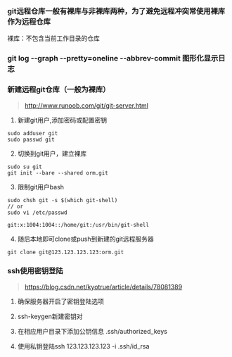### git远程仓库一般有裸库与非裸库两种，为了避免远程冲突常使用裸库作为远程仓库

裸库：不包含当前工作目录的仓库

### git log --graph --pretty=oneline --abbrev-commit 图形化显示日志

### 新建远程git仓库（一般为裸库）

> http://www.runoob.com/git/git-server.html

1. 新建git用户,添加密码或配置密钥

```
sudo adduser git
sudo passwd git
```

2. 切换到git用户，建立裸库

```
sudo su git
git init --bare --shared orm.git
```

3. 限制git用户bash

```
sudo chsh git -s $(which git-shell)
// or
sudo vi /etc/passwd

git:x:1004:1004::/home/git:/usr/bin/git-shell
```

4. 随后本地即可clone或push到新建的git远程服务器

```
git clone git@123.123.123.123:orm.git
```

### ssh使用密钥登陆

> https://blog.csdn.net/kyotrue/article/details/78081389

1. 确保服务器开启了密钥登陆选项

2. ssh-keygen新建密钥对

2. 在相应用户目录下添加公钥信息 .ssh/authorized_keys

3. 使用私钥登陆ssh 123.123.123.123 -i .ssh/id_rsa

